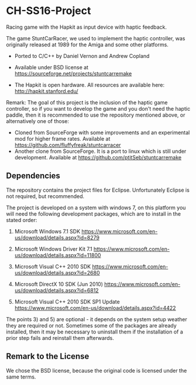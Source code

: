 # CH-SS16-Project
Racing game with the Hapkit as input device with haptic feedback.

The game StuntCarRacer, we used to implement the haptic controller, was originally
released at 1989 for the Amiga and some other platforms.

* Ported to C/C++ by Daniel Vernon and Andrew Copland
* Available under BSD license at https://sourceforge.net/projects/stuntcarremake

* The Hapkit is open hardware. All resources are available here: http://hapkit.stanford.edu/

Remark: The goal of this project is the inclusion of the haptic game controller, 
so if you want to develop the game and you don't need the haptic paddle, 
then it is recommended to use the repository mentioned above, or alternatively
one of those:
* Cloned from SourceForge with some improvements and an experimental mod for 
higher frame rates. Available at https://github.com/fluffyfreak/stuntcarracer
* Another clone from SourceForge. It is a port to linux which is still under development. Available at https://github.com/ptitSeb/stuntcarremake

## Dependencies
The repository contains the project files for Eclipse. Unfortunately Eclipse 
is not required, but recommended.

The project is developed on a system with windows 7, on this platform you will
need the following development packages, which are to install in the stated order:

1) Microsoft Windows 7.1 SDK
https://www.microsoft.com/en-us/download/details.aspx?id=8279

2) Microsoft Windows Driver Kit 7.1
https://www.microsoft.com/en-us/download/details.aspx?id=11800

3) Microsoft Visual C++ 2010 SDK
https://www.microsoft.com/en-us/download/details.aspx?id=2680

4) Microsoft DirectX 10 SDK (Jun 2010)
https://www.microsoft.com/en-us/download/details.aspx?id=6812

5) Microsoft Visual C++ 2010 SDK SP1 Update
https://www.microsoft.com/en-us/download/details.aspx?id=4422

The points 3) and 5) are optional - it depends on the system setup weather 
they are required or not. Sometimes some of the packages are already installed,
then it may be necessary to uninstall them if the installation of a prior step 
fails and reinstall them afterwards.

## Remark to the License
We chose the BSD license, because the original code is licensed under the same terms.
